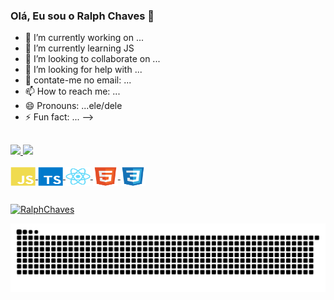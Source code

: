 ### Olá, Eu sou o Ralph Chaves 👋

- 🔭 I’m currently working on ...
- 🌱 I’m currently learning JS
- 👯 I’m looking to collaborate on ...
- 🤔 I’m looking for help with ...
- 💬 contate-me no email: ...
- 📫 How to reach me: ...
- 😄 Pronouns: ...ele/dele
- ⚡ Fun fact: ...
-->

##
 <div>
  <a href="https://https://github.com/RalphChaves">
  <img height="165em" src="https://github-readme-stats.vercel.app/api?username=RalphChaves&show_icons=true&theme=merko&include_all_commits=true&count_private=true"/>
  <img height="165em" src="https://github-readme-stats.vercel.app/api/top-langs/?username=RalphChaves&layout=compact&langs_count=7&theme=merko"/>
</div>
  
<div style="display: inline_block"><br>
  <img align="center" alt="-Js" height="30" width="40" src="https://raw.githubusercontent.com/devicons/devicon/master/icons/javascript/javascript-plain.svg">
  <img align="center" alt="-Ts" height="30" width="40" src="https://raw.githubusercontent.com/devicons/devicon/master/icons/typescript/typescript-plain.svg">
  <img align="center" alt="-React" height="30" width="40" src="https://raw.githubusercontent.com/devicons/devicon/master/icons/react/react-original.svg">
  <img align="center" alt="-HTML" height="30" width="40" src="https://raw.githubusercontent.com/devicons/devicon/master/icons/html5/html5-original.svg">
  <img align="center" alt="-CSS" height="30" width="40" src="https://raw.githubusercontent.com/devicons/devicon/master/icons/css3/css3-original.svg">
<!--   <img align="center" alt="Rafa-Python" height="30" width="40" src="https://raw.githubusercontent.com/devicons/devicon/master/icons/python/python-original.svg">
  <img align="center" alt="Rafa-Csharp" height="30" width="40" src="https://raw.githubusercontent.com/devicons/devicon/master/icons/csharp/csharp-original.svg">
</div> -->
  
  ##
  
 <img src="https://komarev.com/ghpvc/?username=RalphChaves&color=green" alt="RalphChaves" />
  <div>
    
   ![Snake animation](https://github.com/RalphChaves/RalphChaves/blob/output/github-contribution-grid-snake.svg)
 
  </div>
